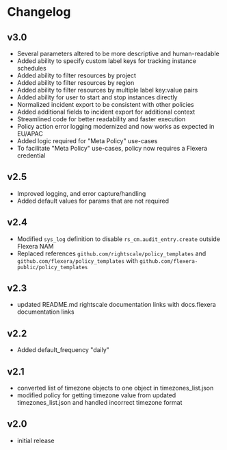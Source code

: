 # Changelog

## v3.0

- Several parameters altered to be more descriptive and human-readable
- Added ability to specify custom label keys for tracking instance schedules
- Added ability to filter resources by project
- Added ability to filter resources by region
- Added ability to filter resources by multiple label key:value pairs
- Added ability for user to start and stop instances directly
- Normalized incident export to be consistent with other policies
- Added additional fields to incident export for additional context
- Streamlined code for better readability and faster execution
- Policy action error logging modernized and now works as expected in EU/APAC
- Added logic required for "Meta Policy" use-cases
- To facilitate "Meta Policy" use-cases, policy now requires a Flexera credential

## v2.5

- Improved logging, and error capture/handling
- Added default values for params that are not required

## v2.4

- Modified `sys_log` definition to disable `rs_cm.audit_entry.create` outside Flexera NAM
- Replaced references `github.com/rightscale/policy_templates` and `github.com/flexera/policy_templates` with `github.com/flexera-public/policy_templates`

## v2.3

- updated README.md rightscale documentation links with docs.flexera documentation links

## v2.2

- Added default_frequency "daily"

## v2.1

- converted list of timezone objects to one object in timezones_list.json
- modified policy for getting timezone value from updated timezones_list.json and handled incorrect timezone format

## v2.0

- initial release
